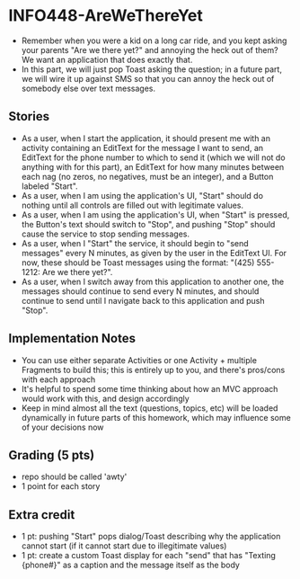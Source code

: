# INFO448-AreWeThereYet
* Remember when you were a kid on a long car ride, and you kept asking your parents "Are we there yet?" and annoying the heck out of them? We want an application that does exactly that.
* In this part, we will just pop Toast asking the question; in a future part, we will wire it up against SMS so that you can annoy the heck out of somebody else over text messages.

## Stories
* As a user, when I start the application, it should present me with an activity containing an EditText for the message I want to send, an EditText for the phone number to which to send it (which we will not do anything with for this part), an EditText for how many minutes between each nag (no zeros, no negatives, must be an integer), and a Button labeled "Start".
* As a user, when I am using the application's UI, "Start" should do nothing until all controls are filled out with legitimate values.
* As a user, when I am using the application's UI, when "Start" is pressed, the Button's text should switch to "Stop", and pushing "Stop" should cause the service to stop sending messages.
* As a user, when I "Start" the service, it should begin to "send messages" every N minutes, as given by the user in the EditText UI. For now, these should be Toast messages using the format: "(425) 555-1212: Are we there yet?".
* As a user, when I switch away from this application to another one, the messages should continue to send every N minutes, and should continue to send until I navigate back to this application and push "Stop".

## Implementation Notes
* You can use either separate Activities or one Activity + multiple Fragments to build this; this is entirely up to you, and there's pros/cons with each approach
* It's helpful to spend some time thinking about how an MVC approach would work with this, and design accordingly
* Keep in mind almost all the text (questions, topics, etc) will be loaded dynamically in future parts of this homework, which may influence some of your decisions now

## Grading (5 pts)
* repo should be called 'awty'
* 1 point for each story

## Extra credit
* 1 pt: pushing "Start" pops dialog/Toast describing why the application cannot start (if it cannot start due to illegitimate values)
* 1 pt: create a custom Toast display for each "send" that has "Texting {phone#}" as a caption and the message itself as the body

